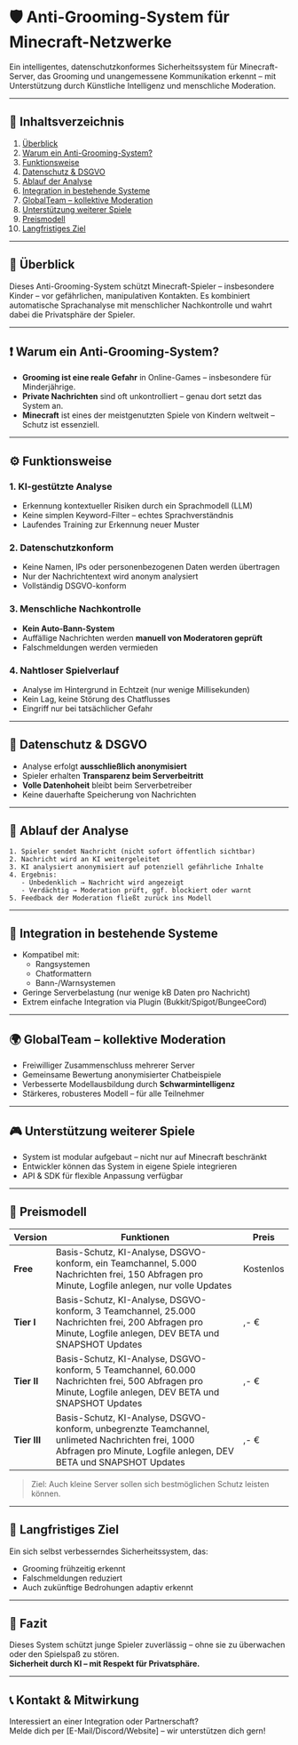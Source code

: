 
# 🛡️ Anti-Grooming-System für Minecraft-Netzwerke

Ein intelligentes, datenschutzkonformes Sicherheitssystem für Minecraft-Server, das Grooming und unangemessene Kommunikation erkennt – mit Unterstützung durch Künstliche Intelligenz und menschliche Moderation.

---

## 📌 Inhaltsverzeichnis

1. [Überblick](#überblick)
2. [Warum ein Anti-Grooming-System?](#warum-ein-anti-grooming-system)
3. [Funktionsweise](#funktionsweise)
4. [Datenschutz & DSGVO](#datenschutz--dsgvo)
5. [Ablauf der Analyse](#ablauf-der-analyse)
6. [Integration in bestehende Systeme](#integration-in-bestehende-systeme)
7. [GlobalTeam – kollektive Moderation](#globalteam--kollektive-moderation)
8. [Unterstützung weiterer Spiele](#unterstützung-weiterer-spiele)
9. [Preismodell](#preismodell)
10. [Langfristiges Ziel](#langfristiges-ziel)

---

## 🧠 Überblick

Dieses Anti-Grooming-System schützt Minecraft-Spieler – insbesondere Kinder – vor gefährlichen, manipulativen Kontakten. Es kombiniert automatische Sprachanalyse mit menschlicher Nachkontrolle und wahrt dabei die Privatsphäre der Spieler.

---

## ❗ Warum ein Anti-Grooming-System?

- **Grooming ist eine reale Gefahr** in Online-Games – insbesondere für Minderjährige.
- **Private Nachrichten** sind oft unkontrolliert – genau dort setzt das System an.
- **Minecraft** ist eines der meistgenutzten Spiele von Kindern weltweit – Schutz ist essenziell.

---

## ⚙️ Funktionsweise

### 1. KI-gestützte Analyse

- Erkennung kontextueller Risiken durch ein Sprachmodell (LLM)
- Keine simplen Keyword-Filter – echtes Sprachverständnis
- Laufendes Training zur Erkennung neuer Muster

### 2. Datenschutzkonform

- Keine Namen, IPs oder personenbezogenen Daten werden übertragen
- Nur der Nachrichtentext wird anonym analysiert
- Vollständig DSGVO-konform

### 3. Menschliche Nachkontrolle

- **Kein Auto-Bann-System**
- Auffällige Nachrichten werden **manuell von Moderatoren geprüft**
- Falschmeldungen werden vermieden

### 4. Nahtloser Spielverlauf

- Analyse im Hintergrund in Echtzeit (nur wenige Millisekunden)
- Kein Lag, keine Störung des Chatflusses
- Eingriff nur bei tatsächlicher Gefahr

---

## 🔐 Datenschutz & DSGVO

- Analyse erfolgt **ausschließlich anonymisiert**
- Spieler erhalten **Transparenz beim Serverbeitritt**
- **Volle Datenhoheit** bleibt beim Serverbetreiber
- Keine dauerhafte Speicherung von Nachrichten

---

## 🔄 Ablauf der Analyse

```text
1. Spieler sendet Nachricht (nicht sofort öffentlich sichtbar)
2. Nachricht wird an KI weitergeleitet
3. KI analysiert anonymisiert auf potenziell gefährliche Inhalte
4. Ergebnis:
   - Unbedenklich → Nachricht wird angezeigt
   - Verdächtig → Moderation prüft, ggf. blockiert oder warnt
5. Feedback der Moderation fließt zurück ins Modell
```

---

## 🧩 Integration in bestehende Systeme

- Kompatibel mit:
  - Rangsystemen
  - Chatformattern
  - Bann-/Warnsystemen
- Geringe Serverbelastung (nur wenige kB Daten pro Nachricht)
- Extrem einfache Integration via Plugin (Bukkit/Spigot/BungeeCord)

---

## 🌍 GlobalTeam – kollektive Moderation

- Freiwilliger Zusammenschluss mehrerer Server
- Gemeinsame Bewertung anonymisierter Chatbeispiele
- Verbesserte Modellausbildung durch **Schwarmintelligenz**
- Stärkeres, robusteres Modell – für alle Teilnehmer

---

## 🎮 Unterstützung weiterer Spiele

- System ist modular aufgebaut – nicht nur auf Minecraft beschränkt
- Entwickler können das System in eigene Spiele integrieren
- API & SDK für flexible Anpassung verfügbar

---

## 💸 Preismodell

| Version        | Funktionen                                             | Preis         |
|----------------|--------------------------------------------------------|---------------|
| **Free**       | Basis-Schutz, KI-Analyse, DSGVO-konform, ein Teamchannel, 5.000 Nachrichten frei, 150 Abfragen pro Minute, Logfile anlegen, nur volle Updates               | Kostenlos     |
| **Tier I**    | Basis-Schutz, KI-Analyse, DSGVO-konform, 3 Teamchannel, 25.000 Nachrichten frei, 200 Abfragen pro Minute, Logfile anlegen, DEV BETA und SNAPSHOT Updates  | ,- €       |
| **Tier II**    |  Basis-Schutz, KI-Analyse, DSGVO-konform, 5 Teamchannel, 60.000 Nachrichten frei, 500 Abfragen pro Minute, Logfile anlegen, DEV BETA und SNAPSHOT Updates  | ,- €        |
| **Tier III**    |  Basis-Schutz, KI-Analyse, DSGVO-konform, unbegrenzte Teamchannel, unlimeted Nachrichten frei, 1000 Abfragen pro Minute, Logfile anlegen, DEV BETA und SNAPSHOT Updates  | ,- €        |

> Ziel: Auch kleine Server sollen sich bestmöglichen Schutz leisten können.

---

## 🎯 Langfristiges Ziel

Ein sich selbst verbesserndes Sicherheitssystem, das:

- Grooming frühzeitig erkennt
- Falschmeldungen reduziert
- Auch zukünftige Bedrohungen adaptiv erkennt

---

## 📣 Fazit

Dieses System schützt junge Spieler zuverlässig – ohne sie zu überwachen oder den Spielspaß zu stören.  
**Sicherheit durch KI – mit Respekt für Privatsphäre.**

---

## 📞 Kontakt & Mitwirkung

Interessiert an einer Integration oder Partnerschaft?  
Melde dich per [E-Mail/Discord/Website] – wir unterstützen dich gern!
